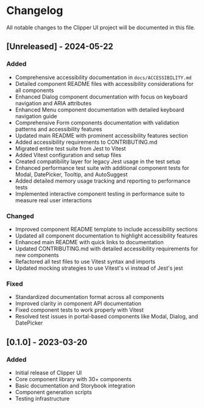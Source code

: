 # Changelog

All notable changes to the Clipper UI project will be documented in this file.

## [Unreleased] - 2024-05-22

### Added
- Comprehensive accessibility documentation in `docs/ACCESSIBILITY.md`
- Detailed component README files with accessibility considerations for all components
- Enhanced Dialog component documentation with focus on keyboard navigation and ARIA attributes
- Enhanced Menu component documentation with detailed keyboard navigation guide
- Comprehensive Form components documentation with validation patterns and accessibility features
- Updated main README with prominent accessibility features section
- Added accessibility requirements to CONTRIBUTING.md
- Migrated entire test suite from Jest to Vitest
- Added Vitest configuration and setup files
- Created compatibility layer for legacy Jest usage in the test setup
- Enhanced performance test suite with additional component tests for Modal, DatePicker, Tooltip, and AutoSuggest
- Added detailed memory usage tracking and reporting to performance tests
- Implemented interactive component testing in performance suite to measure real user interactions

### Changed
- Improved component README template to include accessibility sections
- Updated all component documentation to highlight accessibility features
- Enhanced main README with quick links to documentation
- Updated CONTRIBUTING.md with detailed accessibility requirements for new components
- Refactored all test files to use Vitest syntax and imports
- Updated mocking strategies to use Vitest's vi instead of Jest's jest

### Fixed
- Standardized documentation format across all components
- Improved clarity in component API documentation
- Fixed component tests to work properly with Vitest
- Resolved test issues in portal-based components like Modal, Dialog, and DatePicker

## [0.1.0] - 2023-03-20

### Added
- Initial release of Clipper UI
- Core component library with 30+ components
- Basic documentation and Storybook integration
- Component generation scripts
- Testing infrastructure 